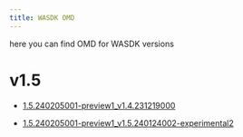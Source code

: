 ```yaml
---
title: WASDK OMD
---
```


here you can find OMD for WASDK versions

# v1.5

- [1.5.240205001-preview1_v1.4.231219000](https://ghost1372.github.io/wasdkOMD/omd/WinAppSDK1.5.240205001-preview1_v1.4.231219000.html)

- [1.5.240205001-preview1_v1.5.240124002-experimental2](https://ghost1372.github.io/wasdkOMD/omd/WinAppSDK1.5.240205001-preview1_v1.5.240124002-experimental2.html)